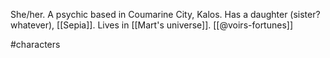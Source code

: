She/her. A psychic based in Coumarine City, Kalos. Has a daughter (sister? whatever), [[Sepia]].  Lives in [[Mart's universe]]. [[@voirs-fortunes]]

#characters 